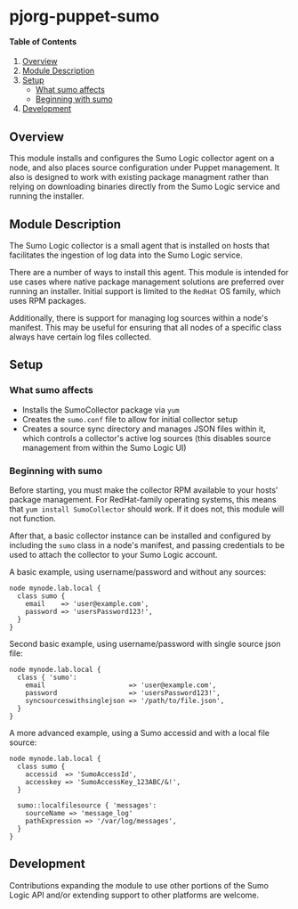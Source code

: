 # pjorg-puppet-sumo

#### Table of Contents

1. [Overview](#overview)
2. [Module Description](#module-description)
3. [Setup](#setup)
    * [What sumo affects](#what-sumo-affects)
    * [Beginning with sumo](#beginning-with-sumo)
4. [Development](#development)

## Overview

This module installs and configures the Sumo Logic collector agent on a node, 
and also places source configuration under Puppet management. It also is
designed to work with existing package managment rather than relying on
downloading binaries directly from the Sumo Logic service and running the
installer.

## Module Description

The Sumo Logic collector is a small agent that is installed on hosts that
facilitates the ingestion of log data into the Sumo Logic service.

There are a number of ways to install this agent. This module is intended for
use cases where native package management solutions are preferred over running
an installer. Initial support is limited to the `RedHat` OS family, which uses
RPM packages.

Additionally, there is support for managing log sources within a node's
manifest. This may be useful for ensuring that all nodes of a specific class
always have certain log files collected.

## Setup

### What sumo affects

* Installs the SumoCollector package via `yum`
* Creates the `sumo.conf` file to allow for initial collector setup
* Creates a source sync directory and manages JSON files within it, which
  controls a collector's active log sources (this disables source management
  from within the Sumo Logic UI)

### Beginning with sumo

Before starting, you must make the collector RPM available to your hosts' package
management. For RedHat-family operating systems, this means that 
`yum install SumoCollector` should work. If it does not, this module will not 
function.

After that, a basic collector instance can be installed and configured by
including the `sumo` class in a node's manifest, and passing credentials to
be used to attach the collector to your Sumo Logic account.

A basic example, using username/password and without any sources:

~~~puppet
node mynode.lab.local {
  class sumo {
    email    => 'user@example.com',
    password => 'usersPassword123!', 
  }
}
~~~  

Second basic example, using username/password with single source json file:

~~~puppet
node mynode.lab.local {
  class { 'sumo':
    email                     => 'user@example.com',
    password                  => 'usersPassword123!', 
    syncsourceswithsinglejson => '/path/to/file.json', 
  }
}
~~~  

A more advanced example, using a Sumo accessid and with a local file source:

~~~puppet
node mynode.lab.local {
  class sumo {
    accessid  => 'SumoAccessId',
    accesskey => 'SumoAccessKey_123ABC/&!',
  }

  sumo::localfilesource { 'messages':
    sourceName => 'message_log'
    pathExpression => '/var/log/messages',
  }
}
~~~  


## Development

Contributions expanding the module to use other portions of the Sumo Logic API
and/or extending support to other platforms are welcome.
